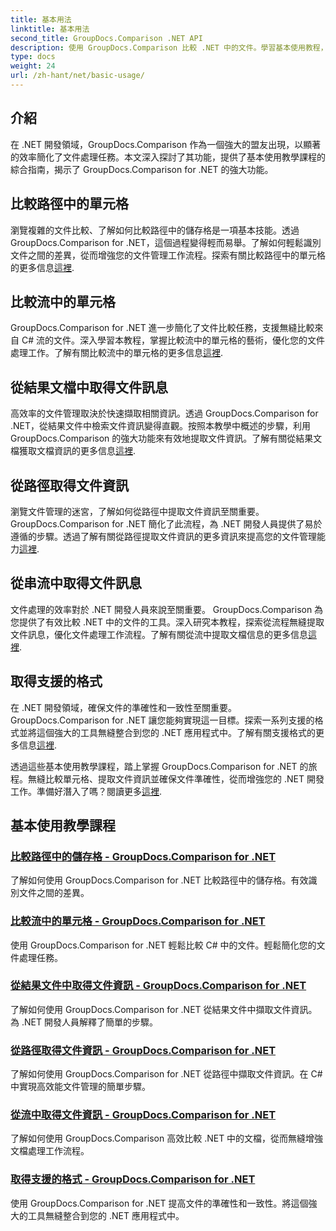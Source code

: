 ```yaml
---
title: 基本用法
linktitle: 基本用法
second_title: GroupDocs.Comparison .NET API
description: 使用 GroupDocs.Comparison 比較 .NET 中的文件。學習基本使用教程，涵蓋單元格比較、文件資訊提取和支援的格式。
type: docs
weight: 24
url: /zh-hant/net/basic-usage/
---
```

## 介紹

在 .NET 開發領域，GroupDocs.Comparison 作為一個強大的盟友出現，以顯著的效率簡化了文件處理任務。本文深入探討了其功能，提供了基本使用教學課程的綜合指南，揭示了 GroupDocs.Comparison for .NET 的強大功能。

## 比較路徑中的單元格
瀏覽複雜的文件比較、了解如何比較路徑中的儲存格是一項基本技能。透過 GroupDocs.Comparison for .NET，這個過程變得輕而易舉。了解如何輕鬆識別文件之間的差異，從而增強您的文件管理工作流程。探索有關比較路徑中的單元格的更多信息[這裡](./compare-cells-from-path/).

## 比較流中的單元格
GroupDocs.Comparison for .NET 進一步簡化了文件比較任務，支援無縫比較來自 C# 流的文件。深入學習本教程，掌握比較流中的單元格的藝術，優化您的文件處理工作。了解有關比較流中的單元格的更多信息[這裡](./compare-cells-from-stream/).

## 從結果文檔中取得文件訊息
高效率的文件管理取決於快速擷取相關資訊。透過 GroupDocs.Comparison for .NET，從結果文件中檢索文件資訊變得直觀。按照本教學中概述的步驟，利用 GroupDocs.Comparison 的強大功能來有效地提取文件資訊。了解有關從結果文檔獲取文檔資訊的更多信息[這裡](./get-document-info-from-result-document/).

## 從路徑取得文件資訊
瀏覽文件管理的迷宮，了解如何從路徑中提取文件資訊至關重要。 GroupDocs.Comparison for .NET 簡化了此流程，為 .NET 開發人員提供了易於遵循的步驟。透過了解有關從路徑提取文件資訊的更多資訊來提高您的文件管理能力[這裡](./get-document-info-from-path/).

## 從串流中取得文件訊息
文件處理的效率對於 .NET 開發人員來說至關重要。 GroupDocs.Comparison 為您提供了有效比較 .NET 中的文件的工具。深入研究本教程，探索從流程無縫提取文件訊息，優化文件處理工作流程。了解有關從流中提取文檔信息的更多信息[這裡](./get-document-info-from-stream/).

## 取得支援的格式
在 .NET 開發領域，確保文件的準確性和一致性至關重要。 GroupDocs.Comparison for .NET 讓您能夠實現這一目標。探索一系列支援的格式並將這個強大的工具無縫整合到您的 .NET 應用程式中。了解有關支援格式的更多信息[這裡](./get-supported-formats/).

透過這些基本使用教學課程，踏上掌握 GroupDocs.Comparison for .NET 的旅程。無縫比較單元格、提取文件資訊並確保文件準確性，從而增強您的 .NET 開發工作。準備好潛入了嗎？閱讀更多[這裡](https://reference.groupdocs.com/comparison/net).
## 基本使用教學課程
### [比較路徑中的儲存格 - GroupDocs.Comparison for .NET](./compare-cells-from-path/)
了解如何使用 GroupDocs.Comparison for .NET 比較路徑中的儲存格。有效識別文件之間的差異。
### [比較流中的單元格 - GroupDocs.Comparison for .NET](./compare-cells-from-stream/)
使用 GroupDocs.Comparison for .NET 輕鬆比較 C# 中的文件。輕鬆簡化您的文件處理任務。
### [從結果文件中取得文件資訊 - GroupDocs.Comparison for .NET](./get-document-info-from-result-document/)
了解如何使用 GroupDocs.Comparison for .NET 從結果文件中擷取文件資訊。為 .NET 開發人員解釋了簡單的步驟。
### [從路徑取得文件資訊 - GroupDocs.Comparison for .NET](./get-document-info-from-path/)
了解如何使用 GroupDocs.Comparison for .NET 從路徑中擷取文件資訊。在 C# 中實現高效能文件管理的簡單步驟。
### [從流中取得文件資訊 - GroupDocs.Comparison for .NET](./get-document-info-from-stream/)
了解如何使用 GroupDocs.Comparison 高效比較 .NET 中的文檔，從而無縫增強文檔處理工作流程。
### [取得支援的格式 - GroupDocs.Comparison for .NET](./get-supported-formats/)
使用 GroupDocs.Comparison for .NET 提高文件的準確性和一致性。將這個強大的工具無縫整合到您的 .NET 應用程式中。